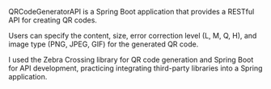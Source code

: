 QRCodeGeneratorAPI is a Spring Boot application that provides a RESTful API for creating QR codes. 

Users can specify the content, size, error correction level (L, M, Q, H), and image type (PNG, JPEG, GIF) for the generated QR code. 

I used the Zebra Crossing library for QR code generation and Spring Boot for API development, practicing integrating third-party libraries into a Spring application.
